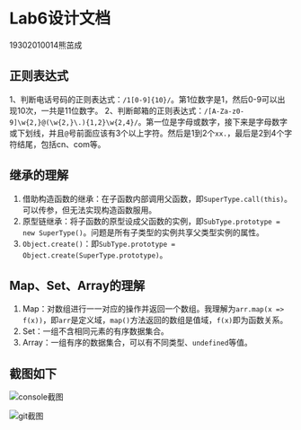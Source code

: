 # Lab6设计文档
19302010014熊茁成

## 正则表达式
1、判断电话号码的正则表达式：`/1[0-9]{10}/`。第1位数字是1，然后0-9可以出现10次，一共是11位数字。
2、判断邮箱的正则表达式：`/[A-Za-z0-9]\w{2,}@(\w{2,}\.){1,2}\w{2,4}/`。第一位是字母或数字，接下来是字母数字或下划线，并且`@`号前面应该有3个以上字符。然后是1到2个`xx.`，最后是2到4个字符结尾，包括cn、com等。

## 继承的理解
1. 借助构造函数的继承：在子函数内部调用父函数，即`SuperType.call(this)`。可以传参，但无法实现构造函数服用。
2. 原型链继承：将子函数的原型设成父函数的实例，即`SubType.prototype = new SuperType()`。问题是所有子类型的实例共享父类型实例的属性。
3. `Object.create()`：即`SubType.prototype = Object.create(SuperType.prototype)`。

## Map、Set、Array的理解
1. Map：对数组进行一一对应的操作并返回一个数组。我理解为`arr.map(x => f(x))`，即`arr`是定义域，`map()`方法返回的数组是值域，`f(x)`即为函数关系。
2. Set：一组不含相同元素的有序数据集合。
3. Array：一组有序的数据集合，可以有不同类型、`undefined`等值。

## 截图如下
![console截图](console.png 'console')

![git截图](git.png 'git')


